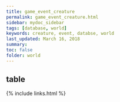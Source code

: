 ```yaml
---
title: game_event_creature
permalink: game_event_creature.html
sidebar: mydoc_sidebar
tags: [database, world]
keywords: creature, event, databse, world
last_updated: March 16, 2018
summary:
toc: false
folder: world
---
```


## table

{% include links.html %}